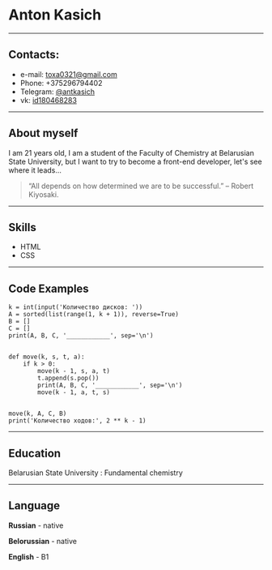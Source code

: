 # Anton Kasich
---

## Contacts:

* e-mail: [toxa0321@gmail.com](mailto:toxa0321@gmail.com)
* Phone: +375296794402
* Telegram: [@antkasich](https://t.me/antkasich)
* vk: [id180468283](https://vk.com/id180468283)

---

## About myself

I am 21 years old, I am a student of the Faculty of Chemistry at Belarusian State University, but I want to try to become a front-end developer, let's see where it leads...

>“All depends on how determined we are to be successful.” – Robert Kiyosaki.

---

## Skills

* HTML
* CSS 

---

## Code Examples

```
k = int(input('Количество дисков: '))
A = sorted(list(range(1, k + 1)), reverse=True)
B = []
C = []
print(A, B, C, '____________', sep='\n')


def move(k, s, t, a):
    if k > 0:
        move(k - 1, s, a, t)
        t.append(s.pop())
        print(A, B, C, '____________', sep='\n')
        move(k - 1, a, t, s)


move(k, A, C, B)
print('Количество ходов:', 2 ** k - 1)
```

---

## Education 

Belarusian State University
: Fundamental chemistry

---

## Language

**Russian** - native

**Belorussian** - native

**English** - B1